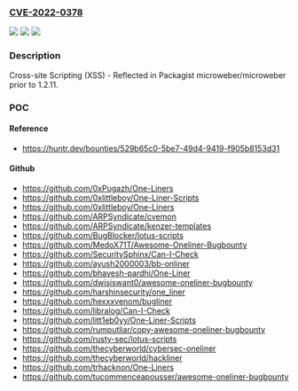 ### [CVE-2022-0378](https://cve.mitre.org/cgi-bin/cvename.cgi?name=CVE-2022-0378)
![](https://img.shields.io/static/v1?label=Product&message=microweber%2Fmicroweber&color=blue)
![](https://img.shields.io/static/v1?label=Version&message=%3C%201.2.11%20&color=brighgreen)
![](https://img.shields.io/static/v1?label=Vulnerability&message=CWE-79%20Improper%20Neutralization%20of%20Input%20During%20Web%20Page%20Generation%20('Cross-site%20Scripting')&color=brighgreen)

### Description

Cross-site Scripting (XSS) - Reflected in Packagist microweber/microweber prior to 1.2.11.

### POC

#### Reference
- https://huntr.dev/bounties/529b65c0-5be7-49d4-9419-f905b8153d31

#### Github
- https://github.com/0xPugazh/One-Liners
- https://github.com/0xlittleboy/One-Liner-Scripts
- https://github.com/0xlittleboy/One-Liners
- https://github.com/ARPSyndicate/cvemon
- https://github.com/ARPSyndicate/kenzer-templates
- https://github.com/BugBlocker/lotus-scripts
- https://github.com/MedoX71T/Awesome-Oneliner-Bugbounty
- https://github.com/SecuritySphinx/Can-I-Check
- https://github.com/ayush2000003/bb-onliner
- https://github.com/bhavesh-pardhi/One-Liner
- https://github.com/dwisiswant0/awesome-oneliner-bugbounty
- https://github.com/harshinsecurity/one_liner
- https://github.com/hexxxvenom/bugliner
- https://github.com/libralog/Can-I-Check
- https://github.com/litt1eb0yy/One-Liner-Scripts
- https://github.com/rumputliar/copy-awesome-oneliner-bugbounty
- https://github.com/rusty-sec/lotus-scripts
- https://github.com/thecyberworld/cybersec-oneliner
- https://github.com/thecyberworld/hackliner
- https://github.com/trhacknon/One-Liners
- https://github.com/tucommenceapousser/awesome-oneliner-bugbounty

